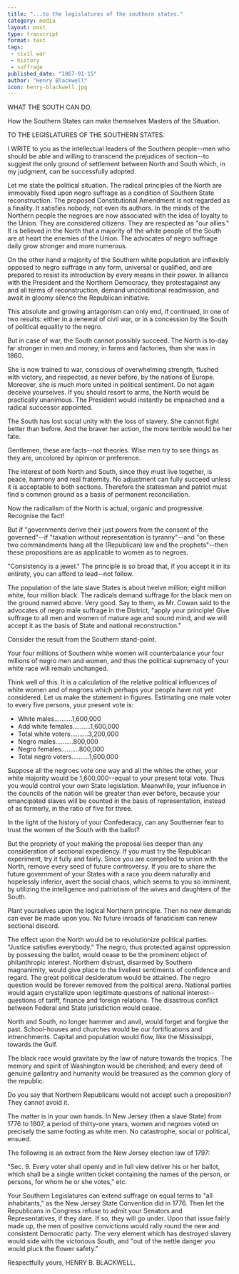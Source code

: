 ```yaml
---
title: "...to the legislatures of the southern states."
category: media
layout: post
type: transcript
format: text
tags: 
 - civil war
 - history
 - suffrage
published_date: "1867-01-15"
author: "Henry Blackwell"
icon: henry-blackwell.jpg
---
```


WHAT THE SOUTH CAN DO.

How the Southern States can make themselves Masters of the Situation.

TO THE LEGISLATURES OF THE SOUTHERN STATES.

I WRITE to you as the intellectual leaders of the Southern people--men who
should be able and willing to transcend the prejudices of section--to suggest
the only ground of settlement between North and South which, in my judgment,
can be successfully adopted.

Let me state the political situation. The radical principles of the North are
immovably fixed upon negro suffrage as a condition of Southern State
reconstruction. The proposed Constitutional Amendment is not regarded as a
finality. It satisfies nobody, not even its authors. In the minds of the
Northern people the negroes are now associated with the idea of loyalty to the
Union. They are considered citizens. They are respected as "our allies." It is
believed in the North that a majority of the white people of the South are at
heart the enemies of the Union. The advocates of negro suffrage daily grow
stronger and more numerous.

On the other hand a majority of the Southern white population are inflexibly
opposed to negro suffrage in any form, universal or qualified, and are prepared
to resist its introduction by every means in their power. In alliance with the
President and the Northern Democracy, they protestagainst any and all terms of
reconstruction, demand unconditional readmission, and await in gloomy silence
the Republican initiative.

This absolute and growing antagonism can only end, if continued, in one of two
results: either in a renewal of civil war, or in a concession by the South of
political equality to the negro.

But in case of war, the South cannot possibly succeed. The North is to-day far
stronger in men and money, in farms and factories, than she was in 1860.

She is now trained to war, conscious of overwhelming strength, flushed with
victory, and respected, as never before, by the nations of Europe. Moreover,
she is much more united in political sentiment. Do not again deceive
yourselves. If you should resort to arms, the North would be practically
unanimous. The President would instantly be impeached and a radical successor
appointed.

The South has lost social unity with the loss of slavery. She cannot fight
better than before. And the braver her action, the more terrible would be her
fate.

Gentlemen, these are facts--not theories. Wise men try to see things as they
are, uncolored by opinion or preference.

The interest of both North and South, since they must live together, is peace,
harmony and real fraternity. No adjustment can fully succeed unless it is
acceptable to both sections. Therefore the statesman and patriot must find a
common ground as a basis of permanent reconciliation.

Now the radicalism of the North is actual, organic and progressive. Recognise
the fact!

But if "governments derive their just powers from the consent of the
governed"--if "taxation without representation is tyranny"--and "on these two
commandments hang all the (Republican) law and the prophets"--then these
propositions are as applicable to women as to negroes.

"Consistency is a jewel." The principle is so broad that, if you accept it in
its entirety, you can afford to lead--not follow.

The population of the late slave States is about twelve million; eight million
white, four million black. The radicals demand suffrage for the black men on
the ground named above. Very good. Say to them, as Mr. Cowan said to the
advocates of negro male suffrage in the District, "apply your principle! Give
suffrage to all men and women of mature age and sound mind, and we will accept
it as the basis of State and national reconstruction."

Consider the result from the Southern stand-point.

Your four millions of Southern white women will counterbalance your four
millions of negro men and women, and thus the political supremacy of your white
race will remain unchanged.

Think well of this. It is a calculation of the relative political influences of
white women and of negroes which perhaps your people have not yet considered.
Let us make the statement in figures. Estimating one male voter to every five
persons, your present vote is:

 * White males..........1,600,000
 * Add white females..........1,600,000
 * Total white voters..........3,200,000
 * Negro males..........800,000
 * Negro females..........800,000
 * Total negro voters..........1,600,000

Suppose all the negroes vote one way and all the whites the other, your white
majority would be 1,600,000--equal to your present total vote. Thus you would
control your own State legislation. Meanwhile, your influence in the councils
of the nation will be greater than ever before, because your emancipated slaves
will be counted in the basis of representation, instead of as formerly, in the
ratio of five for three.

In the light of the history of your Confederacy, can any Southerner fear to
trust the women of the South with the ballot?

But the propriety of your making the proposal lies deeper than any
consideration of sectional expediency. If you must try the Republican
experiment, try it fully and fairly. Since you are compelled to union with the
North, remove every seed of future controversy. If you are to share the future
government of your States with a race you deem naturally and hopelessly
inferior, avert the social chaos, which seems to you so imminent, by utilizing
the intelligence and patriotism of the wives and daughters of the South.

Plant yourselves upon the logical Northern principle. Then no new demands can
ever be made upon you. No future inroads of fanaticism can renew sectional
discord.

The effect upon the North would be to revolutionize political parties. "Justice
satisfies everybody." The negro, thus protected against oppression by
possessing the ballot, would cease to be the prominent object of philanthropic
interest. Northern distrust, disarmed by Southern magnanimity, would give place
to the liveliest sentiments of confidence and regard. The great political
desideratum would be attained. The negro question would be forever removed from
the political arena. National parties would again crystallize upon legitimate
questions of national interest--questions of tariff, finance and foreign
relations. The disastrous conflict between Federal and State jurisdiction would
cease. 

North and South, no longer hammer and anvil, would forget and forgive the past.
School-houses and churches would be our fortifications and intrenchments.
Capital and population would flow, like the Mississippi, towards the Gulf.

The black race would gravitate by the law of nature towards the tropics. The
memory and spirit of Washington would be cherished; and every deed of genuine
gallantry and humanity would be treasured as the common glory of the republic.

Do you say that Northern Republicans would not accept such a proposition? They
cannot avoid it.

The matter is in your own hands. In New Jersey (then a slave State) from 1776
to 1807, a period of thirty-one years, women and negroes voted on precisely the
same footing as white men. No catastrophe, social or political, ensued.

The following is an extract from the New Jersey election law of 1797:

"Sec. 9. Every voter shall openly and in full view deliver his or her ballot,
which shall be a single written ticket containing the names of the person, or
persons, for whom he or she votes," etc.

Your Southern Legislatures can extend suffrage on equal terms to "all
inhabitants," as the New Jersey State Convention did in 1776. Then let the
Republicans in Congress refuse to admit your Senators and Representatives, if
they dare. If so, they will go under. Upon that issue fairly made up, the men
of positive convictions would rally round the new and consistent Democratic
party. The very element which has destroyed slavery would side with the
victorious South, and "out of the nettle danger you would pluck the flower
safety."

Respectfully yours,  HENRY B. BLACKWELL.

